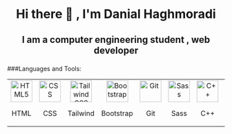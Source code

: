 #  <p align="center">Hi there 👋 , I'm Danial Haghmoradi </p>
## <p align="center"> I am a computer engineering student , web developer </p>
###Languages and Tools:

<table align="center">
  <tr>
    <td align="center">
      <img src="https://cdn.jsdelivr.net/gh/devicons/devicon/icons/html5/html5-original.svg" width="50" height="50" alt="HTML5"/>
      <p >HTML</p>
    </td>
    <!-- CSS -->
    <td align="center">
      <img src="https://cdn.jsdelivr.net/gh/devicons/devicon/icons/css3/css3-original.svg" width="50" height="50" alt="CSS"/>
      <p >CSS</p>
    </td>
    <td align="center">
      <img src="https://upload.wikimedia.org/wikipedia/commons/d/d5/Tailwind_CSS_Logo.svg" width="50" height="50" alt="Tailwind CSS"/>
      <p >Tailwind</p>
    </td>
    <td align="center">
      <img src="https://cdn.jsdelivr.net/gh/devicons/devicon/icons/bootstrap/bootstrap-original.svg" width="50" height="50" alt="Bootstrap"/>
      <p >Bootstrap</p>
    </td>
    <td align="center">
      <img src="https://cdn.jsdelivr.net/gh/devicons/devicon/icons/git/git-original.svg" width="50" height="50" alt="Git"/>
      <p >Git</p>
    </td>
    <td align="center">
      <img src="https://cdn.jsdelivr.net/gh/devicons/devicon/icons/sass/sass-original.svg" width="50" height="50" alt="Sass"/>
      <p >Sass</p>
    </td>
    <td align="center">
      <img src="https://cdn.jsdelivr.net/gh/devicons/devicon/icons/cplusplus/cplusplus-original.svg" width="50" height="50" alt="C++"/>
      <p >C++</p>
    </td>
    <td align="center">
      <img src="https://cdn.jsdelivr.net/gh/devicons/devicon/icons/javascript/javascript-original.svg" width="50" height="50" alt="JavaScript"/>
      <p >JavaScript</p>
    </td>
  </tr>
</table>

<!--
**danialhaghmoradi/danialhaghmoradi** is a ✨ _special_ ✨ repository because its `README.md` (this file) appears on your GitHub profile.

Here are some ideas to get you started:

- 🔭 I’m currently working on ...
- 🌱 I’m currently learning ...
- 👯 I’m looking to collaborate on ...
- 🤔 I’m looking for help with ...
- 💬 Ask me about ...
- 📫 How to reach me: ...
- 😄 Pronouns: ...
- ⚡ Fun fact: ...
-->
